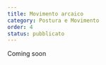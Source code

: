 ```yaml
---
title: Movimento arcaico
category: Postura e Movimento
order: 4
status: pubblicato
---
```


Coming soon
